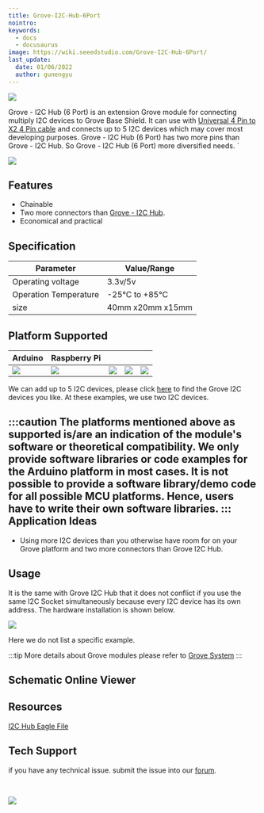```yaml
---
title: Grove-I2C-Hub-6Port
nointro:
keywords:
  - docs
  - docusaurus
image: https://wiki.seeedstudio.com/Grove-I2C-Hub-6Port/
last_update:
  date: 01/06/2022
  author: gunengyu
---
```


![](https://files.seeedstudio.com/products/103020272/img/grove-i2c-hub-6-port-preview.jpg)

Grove - I2C Hub (6 Port) is an extension Grove module for connecting multiply I2C devices to Grove Base Shield. It can use with [Universal 4 Pin to X2 4 Pin cable](https://www.seeedstudio.com/depot/universal-4-pin-to-x2-4-pin-cable-5-pcs-pack-p-847.html?cPath=178_179) and connects up to 5 I2C devices which may cover most developing purposes. Grove - I2C Hub (6 Port) has two more pins than Grove - I2C Hub. So Grove - I2C Hub (6 Port) more diversified needs.
`

<p style={{textAlign: 'center'}}><a href="https://www.seeedstudio.com/Grove-I2C-Hub-6-Port-p-4349.html" target="_blank"><img src="https://files.seeedstudio.com/wiki/wiki_english/docs/images/get_one_now_small.png" width={200} height={38} border={0} /></a></p>


## Features

- Chainable
- Two more connectors than [Grove - I2C Hub](https://www.seeedstudio.com/Grove-I2C-Hub.html).
- Economical and practical

## Specification
  
|Parameter|Value/Range|
|---|---|
|Operating voltage|3.3v/5v|
|Operation Temperature|-25℃ to +85℃|
| size|40mm x20mm x15mm|

## Platform Supported
| Arduino                                                                                             | Raspberry Pi                                                                                             |                                                                                                 |                                                                                                          |                                                                                                    |
|-----------------------------------------------------------------------------------------------------|----------------------------------------------------------------------------------------------------------|-------------------------------------------------------------------------------------------------|---------------------------------------------------------------------------------------------------|----------------------------------------------------------------------------------------------------|
| ![](https://files.seeedstudio.com/wiki/wiki_english/docs/images/arduino_logo.jpg) | ![](https://files.seeedstudio.com/wiki/wiki_english/docs/images/raspberry_pi_logo_n.jpg) | ![](https://files.seeedstudio.com/wiki/wiki_english/docs/images/bbg_logo_n.jpg) | ![](https://files.seeedstudio.com/wiki/wiki_english/docs/images/wio_logo_n.jpg) | ![](https://files.seeedstudio.com/wiki/wiki_english/docs/images/linkit_logo_n.jpg) |



We can add up to 5 I2C devices, please click [here](https://www.seeedstudio.com/catalogsearch/result/?q=i2c) to find the Grove I2C devices you like.
At these examples, we use two I2C devices.

:::caution
    The platforms mentioned above as supported is/are an indication of the module's software or theoretical compatibility. We only provide software libraries or code examples for the Arduino platform in most cases. It is not possible to provide a software library/demo code for all possible MCU platforms. Hence, users have to write their own software libraries.
:::
Application Ideas
-----------------

-   Using more I2C devices than you otherwise have room for on your Grove platform and two more connectors than Grove I2C Hub.

Usage
-----

It is the same with Grove I2C Hub that it does not conflict if you use the same I2C Socket simultaneously because every I2C device has its own address. The hardware installation is shown below.

![](https://files.seeedstudio.com/products/103020272/img/hardware.jpg)

Here we do not list a specific example.

:::tip
    More details about Grove modules please refer to [Grove System](https://wiki.seeedstudio.com/Grove_System/)
:::

## Schematic Online Viewer

<div className="altium-ecad-viewer" data-project-src="https://files.seeedstudio.com/wiki/Grove-I2C_Hub/res/I2C_Hub_Eagle_File.zip" style={{borderRadius: '0px 0px 4px 4px', height: 500, borderStyle: 'solid', borderWidth: 1, borderColor: 'rgb(241, 241, 241)', overflow: 'hidden', maxWidth: 1280, maxHeight: 700, boxSizing: 'border-box'}}>
</div>



Resources
---------

[I2C Hub Eagle File](https://files.seeedstudio.com/wiki/Grove-I2C_Hub/res/I2C_Hub_Eagle_File.zip)

<!-- This Markdown file was created from https://www.seeedstudio.com/wiki/Grove_-_I2C_Hub -->

## Tech Support
 if you have any technical issue.  submit the issue into our [forum](http://forum.seeedstudio.com/). 

<div>
  <br /><p style={{textAlign: 'center'}}><a href="https://www.seeedstudio.com/act-4.html?utm_source=wiki&utm_medium=wikibanner&utm_campaign=newproducts" target="_blank"><img src="https://files.seeedstudio.com/wiki/Wiki_Banner/new_product.jpg" /></a></p>
</div>







